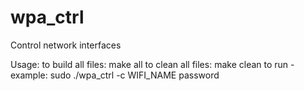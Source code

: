# wpa_ctrl
Control network interfaces

Usage: 
    to build all files: make all
    to clean all files: make clean
    to run - example: sudo ./wpa_ctrl -c WIFI_NAME password
